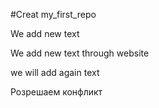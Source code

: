 #Creat my_first_repo

We add new text

We add new text through website


we will add again text

Розрешаем конфликт

